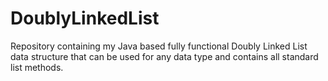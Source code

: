 # DoublyLinkedList
Repository containing my Java based fully functional Doubly Linked List data structure that can be used for any data type and contains all standard list methods.
